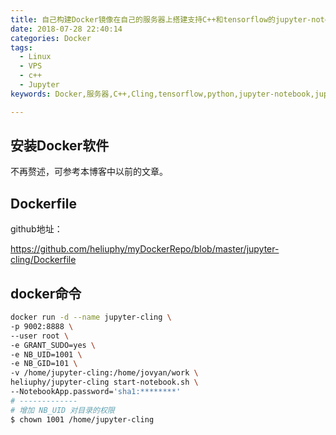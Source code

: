 ```yaml
---
title: 自己构建Docker镜像在自己的服务器上搭建支持C++和tensorflow的jupyter-notebook
date: 2018-07-28 22:40:14
categories: Docker
tags:
  - Linux
  - VPS
  - c++
  - Jupyter
keywords: Docker,服务器,C++,Cling,tensorflow,python,jupyter-notebook,jupyter

---
```

## 安装Docker软件
不再赘述，可参考本博客中以前的文章。

## Dockerfile
github地址：

https://github.com/heliuphy/myDockerRepo/blob/master/jupyter-cling/Dockerfile


## docker命令
```bash
docker run -d --name jupyter-cling \
-p 9002:8888 \
--user root \
-e GRANT_SUDO=yes \
-e NB_UID=1001 \
-e NB_GID=101 \
-v /home/jupyter-cling:/home/jovyan/work \
heliuphy/jupyter-cling start-notebook.sh \
--NotebookApp.password='sha1:********'
# -------------
# 增加 NB_UID 对目录的权限
$ chown 1001 /home/jupyter-cling

```

